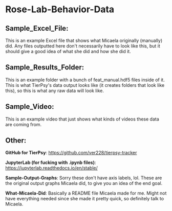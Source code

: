 # Rose-Lab-Behavior-Data

## Sample_Excel_File:
This is an example Excel file that shows what Micaela originally (manually) did. Any files outputted here don't necessarily have to look like this, but it should give a good idea of what she did and how she did it.

## Sample_Results_Folder:
This is an example folder with a bunch of feat_manual.hdf5 files inside of it. This is what TierPsy's data output looks like (it creates folders that look like this), so this is what any raw data will look like.

## Sample_Video:
This is an example video that just shows what kinds of videos these data are coming from.

## Other:
**GitHub for TierPsy**: https://github.com/ver228/tierpsy-tracker

**JupyterLab (for fucking with .ipynb files)**: https://jupyterlab.readthedocs.io/en/stable/

**Sample-Output-Graphs**: Sorry these don't have axis labels, lol. These are the original output graphs Micaela did, to give you an idea of the end goal.

**What-Micaela-Did**: Basically a README file Micaela made for me. Might not have everything needed since she made it pretty quick, so definitely talk to Micaela.

